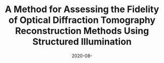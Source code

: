 ---
title: "A Method for Assessing the Fidelity of Optical Diffraction Tomography Reconstruction Methods Using Structured Illumination"
collection: publications
permalink: /publication/2020-08-A-Method-for-Assessing-the-Fidelity-of-Optical-Diffraction-Tomography-Reconstruction-Methods-Using-Structured-Illumination
category: 'journal'
date: 2020-08-
venue: 'Optics Communications'
citation: ' A.B. Ayoub,  Pham T.-a.,  J. Lim,  M. Unser,  D. Psaltis, &quot;A Method for Assessing the Fidelity of Optical Diffraction Tomography Reconstruction Methods Using Structured Illumination.&quot; <i>Optics Communications</i>, 454, 124486, 1--6, 08 2020.'
---